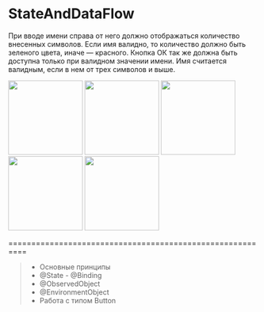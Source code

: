 # StateAndDataFlow

При вводе имени справа от него должно отображаться количество внесенных символов. Если имя валидно, то количество должно быть зеленого цвета,
иначе — красного. Кнопка ОК так же должна быть доступна только при валидном значении имени. 
Имя считается валидным, если в нем от трех символов и выше.

<img src = "https://user-images.githubusercontent.com/101284761/167265522-0a49fdd3-d75d-4c11-8921-0029f7283c5d.png" width = "150">
<img src = "https://user-images.githubusercontent.com/101284761/167265525-eb954769-55bc-4845-b81e-a6c035105b84.png" width = "150">
<img src = "https://user-images.githubusercontent.com/101284761/167265528-bdf5957f-4431-48fb-befb-c79fc0e8616a.png" width = "150">
<img src = "https://user-images.githubusercontent.com/101284761/167265532-5cad936f-17ff-45a0-91e1-bc3362c8434e.png" width = "150">
<img src = "https://user-images.githubusercontent.com/101284761/167265535-8ffbb4a2-be97-44dd-9193-00ba0b62593b.png" width = "150">


==========================================================

> + Основные принципы
> + @State - @Binding
> + @ObservedObject
> + @EnvironmentObject
> + Работа с типом Button
